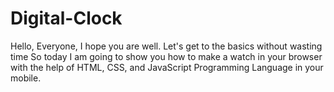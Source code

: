 # Digital-Clock
Hello, Everyone, I hope you are well.  Let's get to the basics without wasting time  So today I am going to show you how to make a watch in your browser with the help of HTML, CSS, and JavaScript Programming Language in your mobile.
